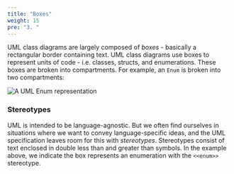 ```yaml
---
title: "Boxes"
weight: 15
pre: "3. "
---
```

UML class diagrams are largely composed of _boxes_ - basically a rectangular border containing text. UML class diagrams use boxes to represent units of code - i.e. classes, structs, and enumerations.  These boxes are broken into compartments.  For example, an `Enum` is broken into two compartments:

![A UML Enum representation](../../images/5/umlbox.png)

### Stereotypes 

UML is intended to be language-agnostic.  But we often find ourselves in situations where we want to convey language-specific ideas, and the UML specification leaves room for this with  _stereotypes_. Stereotypes consist of text enclosed in double less than and greater than symbols.  In the example above, we indicate the box represents an enumeration with the `<<enum>>` stereotype.
